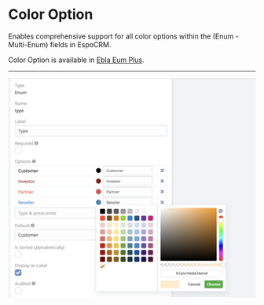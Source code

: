 # Color Option

Enables comprehensive support for all color options within the (Enum - Multi-Enum) fields in EspoCRM.

Color Option is available in [Ebla Eum Plus](https://www.eblasoft.com.tr/espocrm-extension-page/espocrm-enum-plus).


---

![Color Option](../../_static/images/extensions/enum-plus/color-option.png)
